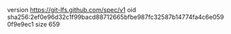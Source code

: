 version https://git-lfs.github.com/spec/v1
oid sha256:2ef0e96d32c1f99bacd88712665bfbe987fc32587b14774fa4c6e0590f9e9ec1
size 659
